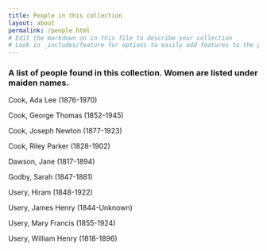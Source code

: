 ```yaml
---
title: People in this collection
layout: about
permalink: /people.html
# Edit the markdown on in this file to describe your collection
# Look in _includes/feature for options to easily add features to the page
---
```

### A list of people found in this collection. Women are listed under maiden names. 

Cook, Ada Lee (1876-1970)

Cook, George Thomas (1852-1945)

Cook, Joseph Newton (1877-1923)

Cook, Riley Parker (1828-1902)

Dawson, Jane (1817-1894)

Godby, Sarah (1847-1881)

Usery, Hiram (1848-1922)

Usery, James Henry (1844-Unknown)

Usery, Mary Francis (1855-1924)

Usery, William Henry (1818-1896)



